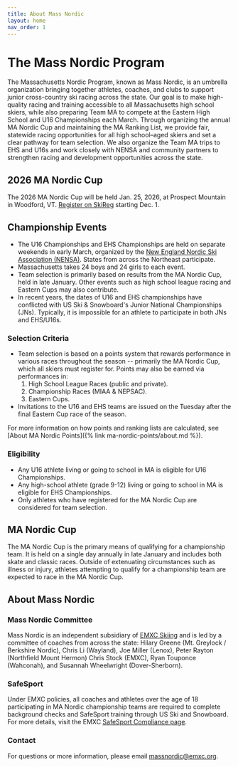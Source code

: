 ```yaml
---
title: About Mass Nordic
layout: home
nav_order: 1
---
```


# The Mass Nordic Program

The Massachusetts Nordic Program, known as Mass Nordic, is an umbrella organization bringing together athletes, coaches, and clubs to support junior cross-country ski racing across the state.
Our goal is to make high-quality racing and training accessible to all Massachusetts high school skiers, while also preparing Team MA to compete at the Eastern High School and U16 Championships each March.
Through organizing the annual MA Nordic Cup and maintaining the MA Ranking List, we provide fair, statewide racing opportunities for all high school–aged skiers and set a clear pathway for team selection.
We also organize the Team MA trips to EHS and U16s and work closely with NENSA and community partners to strengthen racing and development opportunities across the state.

## 2026 MA Nordic Cup

The 2026 MA Nordic Cup will be held Jan. 25, 2026, at Prospect Mountain in Woodford, VT. [Register on SkiReg](https://www.skireg.com/massachusetts-nordic-program-u16-eastern-high-school-qualifier) starting Dec. 1.

## Championship Events

- The U16 Championships and EHS Championships are held on separate weekends in early March, organized by the [New England Nordic Ski Association (NENSA)](https://nensa.net). States from across the Northeast participate.
- Massachusetts takes 24 boys and 24 girls to each event.
- Team selection is primarily based on results from the MA Nordic Cup, held in late January. Other events such as high school league racing and Eastern Cups may also contribute.
- In recent years, the dates of U16 and EHS championships have conflicted with US Ski & Snowboard's Junior National Championships (JNs). Typically, it is impossible for an athlete to participate in both JNs and EHS/U16s.

### Selection Criteria

- Team selection is based on a points system that rewards performance in various races throughout the season -- primarily the MA Nordic Cup, which all skiers must register for. Points may also be earned via performances in:
    1. High School League Races (public and private).
    2. Championship Races (MIAA & NEPSAC).
    3. Eastern Cups.
- Invitations to the U16 and EHS teams are issued on the Tuesday after the final Eastern Cup race of the season.

For more information on how points and ranking lists are calculated, see [About MA Nordic Points]({% link ma-nordic-points/about.md %}).

### Eligibility
- Any U16 athlete living or going to school in MA is eligible for U16 Championships.
- Any high-school athlete (grade 9-12) living or going to school in MA is eligible for EHS Championships.
-  Only athletes who have registered for the MA Nordic Cup are considered for team selection.

## MA Nordic Cup

The MA Nordic Cup is the primary means of qualifying for a championship team. It is held on a single day annually in late January and includes both skate and classic races. Outside of extenuating circumstances such as illness or injury, athletes attempting to qualify for a championship team are expected to race in the MA Nordic Cup.

## About Mass Nordic

### Mass Nordic Committee

Mass Nordic is an independent subsidiary of [EMXC Skiing](https://emxc.org) and is led by a committee of coaches from across the state: Hilary Greene (Mt. Greylock / Berkshire Nordic), Chris Li (Wayland), Joe Miller (Lenox), Peter Rayton (Northfield Mount Hermon) Chris Stock (EMXC), Ryan Touponce (Wahconah), and Susannah Wheelwright (Dover-Sherborn).

### SafeSport
Under EMXC policies, all coaches and athletes over the age of 18 participating in MA Nordic championship teams are required to complete background checks and SafeSport training through US Ski and Snowboard. For more details, visit the EMXC [SafeSport Compliance page](https://emxc.org/resources/safesport-compliance).

### Contact 

For questions or more information, please email [massnordic@emxc.org](mailto:massnordic@emxc.org).